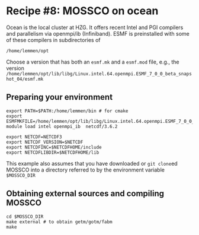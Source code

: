 # Recipe #8: MOSSCO on ocean

Ocean is the local cluster at HZG. It offers recent Intel and PGI compilers and parallelism via openmpi/ib (Infiniband).  ESMF is preinstalled with some of these compilers in subdirectories of

    /home/lemmen/opt

Choose a version that has both an `esmf.mk` and a `esmf.mod` file, e.g., the version `/home/lemmen/opt/lib/libg/Linux.intel.64.openmpi.ESMF_7_0_0_beta_snapshot_04/esmf.mk`


## Preparing your environment

    export PATH=$PATH:/home/lemmen/bin # for cmake
    export ESMFMKFILE=/home/lemmen/opt/lib/libg/Linux.intel.64.openmpi.ESMF_7_0_0_beta_snapshot_04/esmf.mk
    module load intel openmpi_ib  netcdf/3.6.2

    export NETCDF=NETCDF3
    export NETCDF_VERSION=$NETCDF
    export NETCDFINC=$NETCDFHOME/include
    export NETCDFLIBDIR=$NETCDFHOME/lib


This example also assumes that you have downloaded or `git clone`ed MOSSCO into a directory referred to by the environment variable `$MOSSCO_DIR`

## Obtaining external sources and compiling MOSSCO

    cd $MOSSCO_DIR
    make external # to obtain getm/gotm/fabm
    make


